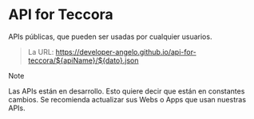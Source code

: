 # API for Teccora
APIs públicas, que pueden ser usadas por cualquier usuarios. 

> La URL: https://developer-angelo.github.io/api-for-teccora/${apiName}/${dato}.json


> [!NOTE]
> Las APIs están en desarrollo. Esto quiere decir que están en constantes cambios. Se recomienda actualizar sus Webs o Apps que usan nuestras APIs.